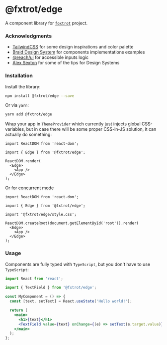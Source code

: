 # @fxtrot/edge

A component library for [`foxtrot`](https://github.com/LexSwed/foxtrot) project.

### Acknowledgments

- [TailwindCSS](https://tailwindcss.com) for some design inspirations and color palette
- [Braid Design System](https://seek-oss.github.io/braid-design-system) for components implementations examples
- [@reach/ui](https://reacttraining.com/reach-ui) for accessible inputs logic
- [Alex Sexton](https://www.youtube.com/watch?v=EDyiaDJJu-4) for some of the tips for Design Systems

### Installation

Install the library:

```bash
npm install @fxtrot/edge --save
```

Or via `yarn`:

```bash
yarn add @fxtrot/edge
```

Wrap your app in `ThemeProvider` which currently just injects global CSS-variables, but in case there will be some proper CSS-in-JS solution, it can actually do something:

```tsx
import ReactDOM from 'react-dom';

import { Edge } from '@fxtrot/edge';

ReactDOM.render(
  <Edge>
    <App />
  </Edge>
);
```

Or for concurrent mode

```tsx
import ReactDOM from 'react-dom';

import { Edge } from '@fxtrot/edge';

import '@fxtrot/edge/style.css';

ReactDOM.createRoot(document.getElementById('root')).render(
  <Edge>
    <App />
  </Edge>
);
```

### Usage

Components are fully typed with `TypeScript`, but you don't have to use `TypeScript`:

```jsx
import React from 'react';

import { TextField } from '@fxtrot/edge';

const MyComponent = () => {
  const [text, setText] = React.useState('Hello world!');

  return (
    <main>
      <h1>{text}</h1>
      <TextField value={text} onChange={(e) => setText(e.target.value)} label="Welcome message" />
    </main>
  );
};
```
